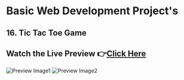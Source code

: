 # Basic Web Development Project's


## 16. Tic Tac Toe Game


## Watch the Live Preview 👉[Click Here]()
![Preview Image1](https://github.com/SorcererChiragsingh/Web-Development-Projects/blob/main/16-Tic%20Tac%20Toe%20Game/preview1.png)
![Preview Image2](https://github.com/SorcererChiragsingh/Web-Development-Projects/blob/main/16-Tic%20Tac%20Toe%20Game/preview2.png)
